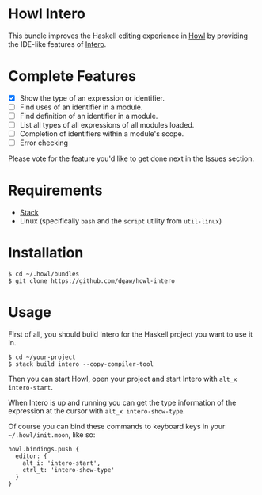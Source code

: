 # Howl Intero

This bundle improves the Haskell editing experience in [Howl](https://howl.io/) by providing the IDE-like features of [Intero](https://github.com/chrisdone/intero).

# Complete Features
- [x] Show the type of an expression or identifier.
- [ ] Find uses of an identifier in a module.
- [ ] Find definition of an identifier in a module.
- [ ] List all types of all expressions of all modules loaded.
- [ ] Completion of identifiers within a module's scope.
- [ ] Error checking

Please vote for the feature you'd like to get done next in the Issues section.

# Requirements

- [Stack](https://www.haskellstack.org/)
- Linux (specifically `bash` and the `script` utility from `util-linux`)

# Installation

    $ cd ~/.howl/bundles
    $ git clone https://github.com/dgaw/howl-intero

# Usage

First of all, you should build Intero for the Haskell project you want to use it in.

    $ cd ~/your-project
    $ stack build intero --copy-compiler-tool

Then you can start Howl, open your project and start Intero with `alt_x intero-start`.

When Intero is up and running you can get the type information of the expression at the cursor with `alt_x intero-show-type`.

Of course you can bind these commands to keyboard keys in your `~/.howl/init.moon`, like so:

    howl.bindings.push {
      editor: {
        alt_i: 'intero-start',
        ctrl_t: 'intero-show-type'
      }
    }
